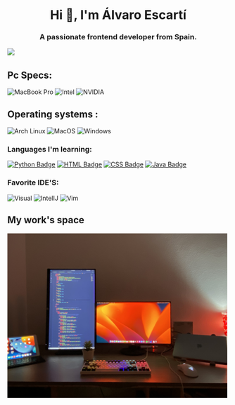 <h1 align="center">Hi 👋, I'm Álvaro Escartí </h1>
<h3 align="center">A passionate frontend developer from Spain.</h3>

<img src="https://github-readme-stats.vercel.app/api?username=escartii&theme=blue-green">

## Pc Specs:
![MacBook Pro](https://img.shields.io/badge/Apple-MacBook_Pro_2020-999999?style=for-the-badge&logo=apple&logoColor=white)
![Intel](https://img.shields.io/badge/Intel-Core_i7_12th-12700KC5?style=for-the-badge&logo=intel&logoColor=white)
![NVIDIA](https://img.shields.io/badge/NVIDIA-RTX4070-76B900?style=for-the-badge&logo=nvidia&logoColor=white)

## Operating systems :
![Arch Linux](https://img.shields.io/badge/Arch_Linux-1793D1?style=for-the-badge&logo=arch-linux&logoColor=white)
![MacOS](https://img.shields.io/badge/mac%20os-000000?style=for-the-badge&logo=apple&logoColor=white)
![Windows](https://img.shields.io/badge/Windows-0078D6?style=for-the-badge&logo=windows&logoColor=white)

### Languages ​​I'm learning: 
[![Python Badge](https://img.shields.io/badge/python-3670A0?style=for-the-badge&logo=python&logoColor=ffdd54)](https://www.w3schools.com/python)
[![HTML Badge](https://img.shields.io/badge/html5-%23E34F26.svg?style=for-the-badge&logo=html5&logoColor=white)](https://www.w3schools.com/html/)
[![CSS Badge](https://img.shields.io/badge/CSS-239120?&style=for-the-badge&logo=css3&logoColor=whit)](https://www.w3schools.com/css)
[![Java Badge](https://img.shields.io/badge/Java-ED8B00?style=for-the-badge&logo=java&logoColor=white)](https://docs.microsoft.com/es-es/powershell/)

### Favorite IDE'S:
![Visual](https://img.shields.io/badge/Visual_Studio_Code-0078D4?style=for-the-badge&logo=visual%20studio%20code&logoColor=white) 
![IntelIJ](https://img.shields.io/badge/IntelliJ_IDEA-000000.svg?style=for-the-badge&logo=intellij-idea&logoColor=whit)
![Vim](https://img.shields.io/badge/VIM-%2311AB00.svg?&style=for-the-badge&logo=vim&logoColor=white)

## My work's space 
<img src="./img-readme/IMG_9945.jpg" alt="imagen-escritorio" width="500"/>

<!--
**escartii/escartii** is a ✨ _special_ ✨ repository because its `README.md` (this file) appears on your GitHub profile.

Here are some ideas to get you started:

- 🔭 I’m currently working on ...
- 🌱 I’m currently learning ...
- 👯 I’m looking to collaborate on ...
- 🤔 I’m looking for help with ...
- 💬 Ask me about ...
- 📫 How to reach me: ...
- 😄 Pronouns: ...
- ⚡ Fun fact: ...
-->
